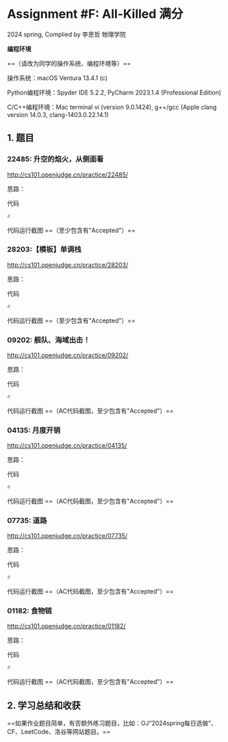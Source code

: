 # Assignment #F: All-Killed 满分

2024 spring, Complied by 李思哲 物理学院



**编程环境**

==（请改为同学的操作系统、编程环境等）==

操作系统：macOS Ventura 13.4.1 (c)

Python编程环境：Spyder IDE 5.2.2, PyCharm 2023.1.4 (Professional Edition)

C/C++编程环境：Mac terminal vi (version 9.0.1424), g++/gcc (Apple clang version 14.0.3, clang-1403.0.22.14.1)



## 1. 题目

### 22485: 升空的焰火，从侧面看

http://cs101.openjudge.cn/practice/22485/



思路：



代码

```python
# 

```



代码运行截图 ==（至少包含有"Accepted"）==





### 28203:【模板】单调栈

http://cs101.openjudge.cn/practice/28203/



思路：



代码

```python
# 

```



代码运行截图 ==（至少包含有"Accepted"）==





### 09202: 舰队、海域出击！

http://cs101.openjudge.cn/practice/09202/



思路：



代码

```python
# 

```



代码运行截图 ==（AC代码截图，至少包含有"Accepted"）==





### 04135: 月度开销

http://cs101.openjudge.cn/practice/04135/



思路：



代码

```python
# 

```



代码运行截图 ==（AC代码截图，至少包含有"Accepted"）==





### 07735: 道路

http://cs101.openjudge.cn/practice/07735/



思路：



代码

```python
# 

```



代码运行截图 ==（AC代码截图，至少包含有"Accepted"）==





### 01182: 食物链

http://cs101.openjudge.cn/practice/01182/



思路：



代码

```python
# 

```



代码运行截图 ==（AC代码截图，至少包含有"Accepted"）==





## 2. 学习总结和收获

==如果作业题目简单，有否额外练习题目，比如：OJ“2024spring每日选做”、CF、LeetCode、洛谷等网站题目。==





